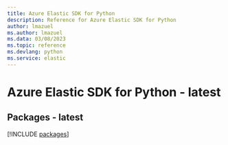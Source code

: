 ```yaml
---
title: Azure Elastic SDK for Python
description: Reference for Azure Elastic SDK for Python
author: lmazuel
ms.author: lmazuel
ms.data: 03/08/2023
ms.topic: reference
ms.devlang: python
ms.service: elastic
---
```

# Azure Elastic SDK for Python - latest
## Packages - latest
[!INCLUDE [packages](elastic-index.md)]